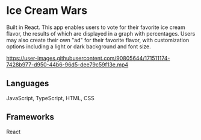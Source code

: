 # Ice Cream Wars
Built in React. This app enables users to vote for their favorite ice cream flavor,
the results of which are displayed in a graph with percentages. Users may also create
their own "ad" for their favorite flavor, with customization options including a light
or dark background and font size.

https://user-images.githubusercontent.com/90805644/171511174-7428b977-d950-44b6-96d5-dee79c59f13e.mp4

## Languages
JavaScript, TypeScript, HTML, CSS

## Frameworks
React
